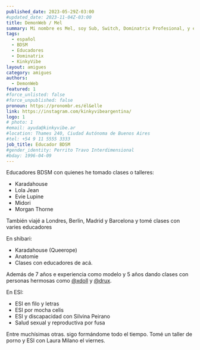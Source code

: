 ```yaml
---
published_date: 2023-05-29Z-03:00
#updated_date: 2023-11-04Z-03:00
title: DemonWeb / Mel
summary: Mi nombre es Mel, soy Sub, Switch, Dominatrix Profesional, y educador BDSM.
tags:
  - español
  - BDSM
  - Educadores
  - Dominatrix
  - KinkyVibe
layout: amigues
category: amigues
authors:
  - DemonWeb
featured: 1
#force_unlisted: false
#force_unpublished: false
pronoun: https://pronombr.es/él&elle
link: https://instagram.com/kinkyvibeargentina/
logo: 1
# photo: 1
#email: ayuda@kinkyvibe.ar
#location: Thames 240, Ciudad Autónoma de Buenos Aires
#tel: +54 9 11 5555 3333
job_title: Educador BDSM
#gender_identity: Perrito Travo Interdimensional
#bday: 1996-04-09
---
```



Educadores BDSM con quienes he tomado clases o talleres:

- Karadahouse
- Lola Jean
- Evie Lupine
- Midori
- Morgan Thorne

También viajé a Londres, Berlin, Madrid y Barcelona y tomé clases con varies educadores

En shibari:

- Karadahouse (Queerope)
- Anatomie
- Clases con educadores de acá.

Además de 7 años e experiencia como modelo y 5 años dando clases con personas hermosas como [\@xdoll](/XDoll) y [\@drux](/Drux).

En ESI:

- ESI en filo y letras
- ESI por mocha celis
- ESI y discapacidad con Silvina Peirano
- Salud sexual y reproductiva por fusa

Entre muchísimas otras. sigo formándome todo el tiempo. Tomé un taller de porno y ESI con Laura Milano el viernes.
